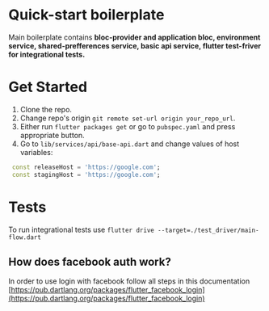 # Quick-start boilerplate
  Main boilerplate contains **bloc-provider and application bloc, environment service, shared-prefferences service, basic api service, flutter test-friver for integrational tests.**

# Get Started
 1. Clone the repo.
 2. Change repo's origin `git remote set-url origin your_repo_url`.
 3. Either run `flutter packages get` or go to `pubspec.yaml` and press appropriate button.
 4. Go to `lib/services/api/base-api.dart` and change values of host variables:
 ```dart
  const releaseHost = 'https://google.com';
  const stagingHost = 'https://google.com';
  ```

# Tests
  To run integrational tests use `flutter drive --target=./test_driver/main-flow.dart`

## How does facebook auth work?

In order to use login with facebook follow all steps in this documentation [https://pub.dartlang.org/packages/flutter_facebook_login](https://pub.dartlang.org/packages/flutter_facebook_login)

